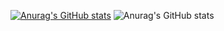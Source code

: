 
[![Anurag's GitHub stats](https://github-readme-stats.vercel.app/api?username=Piankaa)](https://github.com/anuraghazra/github-readme-stats)
![Anurag's GitHub stats](https://github-readme-stats.vercel.app/api?username=Piankaa&show_icons=true)
